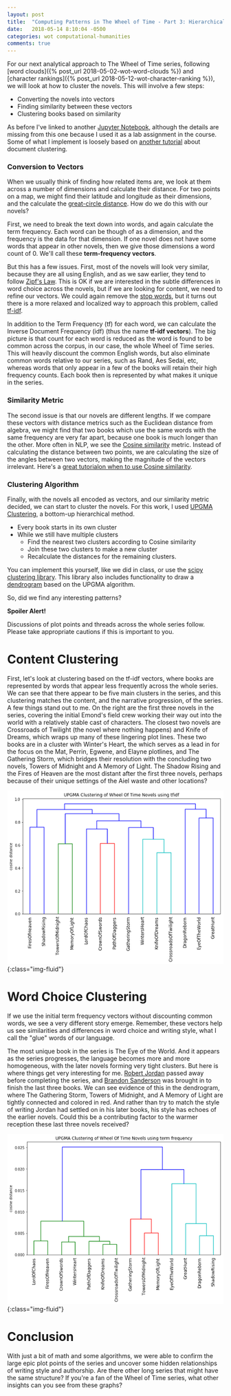 ```yaml
---
layout: post
title:  "Computing Patterns in The Wheel of Time - Part 3: Hierarchical Clustering"
date:   2018-05-14 8:10:04 -0500
categories: wot computational-humanities
comments: true
---
```


For our next analytical approach to The Wheel of Time series, following
[word clouds]({% post_url 2018-05-02-wot-word-clouds %}) and
[character rankings]({% post_url 2018-05-12-wot-character-ranking %}),
we will look at how to cluster the novels. This will involve a few steps:

* Converting the novels into vectors
* Finding similarity between these vectors
* Clustering books based on similarity

As before I've linked to another [Jupyter Notebook](http://nbviewer.jupyter.org/url/mark.goadrich.com/courses/csci270s18/code/Lab%204%20-%20Document%20Clustering.ipynb),
although the details are missing from this one because I used it as a lab assignment
in the course.  Some of what I implement is loosely based on 
[another tutorial](http://brandonrose.org/clustering) about document clustering.

### Conversion to Vectors

When we usually think of finding how related items are, we look at them across a number of
dimensions and calculate their distance. For two points on a map, we might find
their latitude and longitude as their dimensions, and the calculate the 
[great-circle distance](https://en.wikipedia.org/wiki/Great-circle_distance). How 
do we do this with our novels?

First, we need to break the text down into words, and again calculate the term frequency.
Each word can be though of as a dimension, and the frequency is the data for that dimension.
If one novel does not have some words that appear in other novels, then we give those
dimensions a word count of 0. We'll call these **term-frequency vectors**.

But this has a few issues.  First, most of the novels will look very similar, because they
are all using English, and as we saw earlier, they tend to follow 
[Zipf's Law](http://nbviewer.jupyter.org/url/mark.goadrich.com/courses/csci270s18/code/Zipfs%20Law.ipynb). This is 
OK if we are interested in the subtle differences in word choice across the novels, but
if we are looking for content, we need to refine our vectors. We could 
again remove the [stop words](http://mark.goadrich.com/courses/csci270s18/data/stop-word-list.txt),
but it turns out there is a more relaxed and localized way to approach this problem, called
[tf-idf](https://en.wikipedia.org/wiki/Tf%E2%80%93idf). 

In addition to the Term Frequency (tf) for each word, we can calculate the Inverse Document
Frequency (idf) (thus the name **tf-idf vectors**). The big picture is that count for each word is 
reduced as the word is found to be common across the corpus, in our case, the whole 
Wheel of Time series. This will heavily discount the common English words, but also eliminate
common words relative to our series, such as Rand, Aes Sedai, etc, whereas words that only appear
in a few of the books will retain their high frequency counts. Each book then is represented
by what makes it unique in the series.

### Similarity Metric

The second issue is that our novels are different lengths. If we compare these vectors with 
distance metrics such as the Euclidean distance from algebra, we might find that two 
books which use the same words with the same frequency are very far apart, because one book
is much longer than the other. More often in NLP, we see the 
[Cosine similarity](https://en.wikipedia.org/wiki/Cosine_similarity) metric.
Instead of calculating the distance between two points, we are calculating the 
size of the angles between two vectors, making the magnitude of the vectors
irrelevant. Here's a [great tutorialon when to use Cosine similarity](https://cmry.github.io/notes/euclidean-v-cosine).

### Clustering Algorithm

Finally, with the novels all encoded as vectors, and our similarity metric decided,
we can start to cluster the novels. For this work, I used 
[UPGMA Clustering](https://en.wikipedia.org/wiki/UPGMA),
a bottom-up hierarchical method. 

* Every book starts in its own cluster
* While we still have multiple clusters
  * Find the nearest two clusters according to Cosine similarity
  * Join these two clusters to make a new cluster
  * Recalculate the distances for the remaining clusters.

You can implement this yourself, like we did in class, or use the 
[scipy clustering library](https://docs.scipy.org/doc/scipy/reference/generated/scipy.cluster.hierarchy.linkage.html).
This library also includes functionality to draw a [dendrogram](https://en.wikipedia.org/wiki/Dendrogram) based on the
UPGMA algorithm. 

So, did we find any interesting patterns?

**Spoiler Alert!** 

Discussions of plot points and threads across the whole series follow. Please take appropriate 
cautions if this is important to you.

# Content Clustering

First, let's look at clustering based on the tf-idf vectors, where books are represented
by words that appear less frequently across the whole series. We can see that 
there appear to be five main clusters in the series, and this 
clustering matches the content, and the narrative progression, of the series. 
A few things stand out to me. On the
right are the first three novels in the series, covering the initial Emond's field crew
working their way out into the world with a relatively stable cast of characters. 
The closest two novels are Crossroads of Twilight (the novel
where nothing happens) and Knife of Dreams, which wraps up many of these
lingering plot lines. These two books are in a cluster with Winter's Heart, the 
which serves as a lead in for the focus on the Mat, Perrin, Egwene, and Elayne plotlines, and 
The Gathering Storm, which bridges their resolution with the concluding two novels, Towers 
of Midnight and A Memory of Light. The Shadow Rising and the Fires of Heaven are the 
most distant after the first three novels, perhaps because of their
unique settings of the Aiel waste and other locations?

![TFIDF Clustering](/assets/wot/tfidf-upgma.png){:class="img-fluid"}

# Word Choice Clustering

If we use the initial term frequency vectors without discounting common words, we
see a very different story emerge. Remember, these vectors
help us see similarities and differences in word choice and writing style, what I call the 
"glue" words of our language. 

The most unique book in the series is The Eye of the World. And it appears as the series
progresses, the language becomes more and more homogeneous, with the later novels
forming very tight clusters. But here is where things get 
very interesting for me. [Robert Jordan](https://en.wikipedia.org/wiki/Robert_Jordan) 
passed away before completing the
series, and [Brandon Sanderson](https://brandonsanderson.com/)
was brought in to finish the last three books. We can see evidence of this in the 
dendrogram, where The Gathering Storm, Towers of Midnight, and A Memory of Light
are tightly connected and colored in red. And rather than try to match the style
of writing Jordan had settled on in his later books, his style has echoes of the earlier
novels. Could this be a contributing factor to the warmer reception these
last three novels received?

![Term Frequency Clustering](/assets/wot/termfreq-upgma.png){:class="img-fluid"}

# Conclusion

With just a bit of math and some algorithms, we were able to confirm the large epic 
plot points of the series and uncover some hidden relationships of writing style 
and authorship. Are there other long series that might have the same structure?
If you're a fan of the Wheel of Time series, what other insights 
can you see from these graphs?